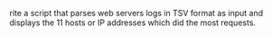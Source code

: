 rite a script that parses web servers logs in TSV format as input and displays the 11 hosts or IP addresses which did the most requests.
